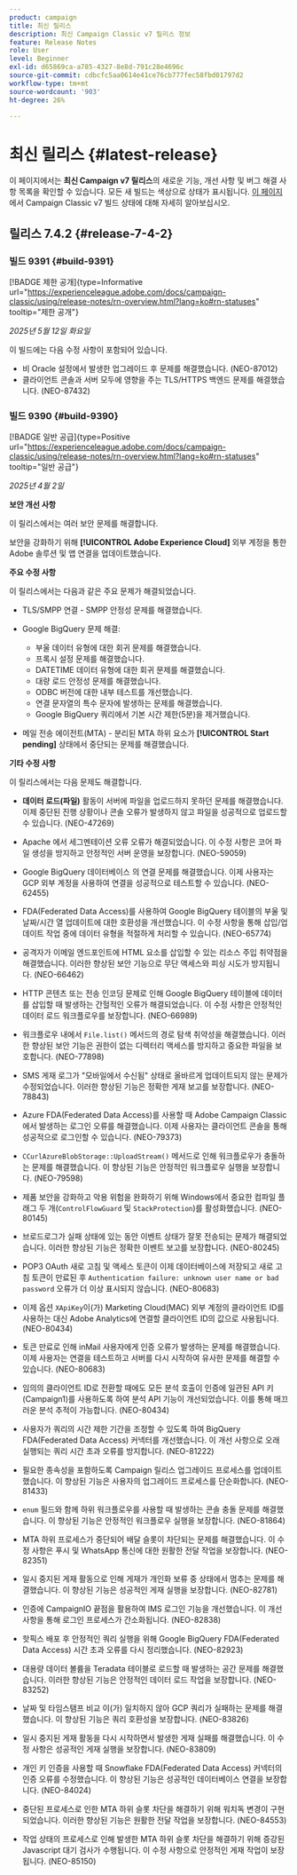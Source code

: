 ```yaml
---
product: campaign
title: 최신 릴리스
description: 최신 Campaign Classic v7 릴리스 정보
feature: Release Notes
role: User
level: Beginner
exl-id: d65869ca-a785-4327-8e8d-791c28e4696c
source-git-commit: cdbcfc5aa0614e41ce76cb777fec58fbd01797d2
workflow-type: tm+mt
source-wordcount: '903'
ht-degree: 26%

---
```


# 최신 릴리스 {#latest-release}

이 페이지에서는 **최신 Campaign v7 릴리스**&#x200B;의 새로운 기능, 개선 사항 및 버그 해결 사항 목록을 확인할 수 있습니다. 모든 새 빌드는 색상으로 상태가 표시됩니다. [이 페이지](rn-overview.md)에서 Campaign Classic v7 빌드 상태에 대해 자세히 알아보십시오.

## 릴리스 7.4.2  {#release-7-4-2}

### 빌드 9391 {#build-9391}

[!BADGE 제한 공개]{type=Informative url="https://experienceleague.adobe.com/docs/campaign-classic/using/release-notes/rn-overview.html?lang=ko#rn-statuses" tooltip="제한 공개"}

_2025년 5월 12일 화요일_

이 빌드에는 다음 수정 사항이 포함되어 있습니다.

* 비 Oracle 설정에서 발생한 업그레이드 후 문제를 해결했습니다. (NEO-87012)
* 클라이언트 콘솔과 서버 모두에 영향을 주는 TLS/HTTPS 백엔드 문제를 해결했습니다. (NEO-87432)

### 빌드 9390 {#build-9390}

[!BADGE 일반 공급]{type=Positive url="https://experienceleague.adobe.com/docs/campaign-classic/using/release-notes/rn-overview.html?lang=ko#rn-statuses" tooltip="일반 공급"}

_2025년 4월 2일_

<!--
### Compatibility updates {#comp-7-4-2}

This release comes with the following compatibility updates:

* JQuery library update: fixes multiple UI issues (reports, web apps)
* PostgreSQL 15 and 16

-->

**보안 개선 사항**

이 릴리스에서는 여러 보안 문제를 해결합니다.

보안을 강화하기 위해 **[!UICONTROL Adobe Experience Cloud]** 외부 계정을 통한 Adobe 솔루션 및 앱 연결을 업데이트했습니다.

**주요 수정 사항**

이 릴리스에서는 다음과 같은 주요 문제가 해결되었습니다.

* TLS/SMPP 연결 - SMPP 안정성 문제를 해결했습니다.

* Google BigQuery 문제 해결:

   * 부울 데이터 유형에 대한 회귀 문제를 해결했습니다.
   * 프록시 설정 문제를 해결했습니다.
   * DATETIME 데이터 유형에 대한 회귀 문제를 해결했습니다.
   * 대량 로드 안정성 문제를 해결했습니다.
   * ODBC 버전에 대한 내부 테스트를 개선했습니다.
   * 연결 문자열의 특수 문자에 발생하는 문제를 해결했습니다.
   * Google BigQuery 쿼리에서 기본 시간 제한(5분)을 제거했습니다.

* 메일 전송 에이전트(MTA) - 분리된 MTA 하위 요소가 **[!UICONTROL Start pending]** 상태에서 중단되는 문제를 해결했습니다.


**기타 수정 사항**

이 릴리스에서는 다음 문제도 해결합니다.

* **데이터 로드(파일)** 활동이 서버에 파일을 업로드하지 못하던 문제를 해결했습니다<!--after an upgrade to version 8.3.8-->. 이제 중단된 진행 상황이나 콘솔 오류가 발생하지 않고 파일을 성공적으로 업로드할 수 있습니다. (NEO-47269)

* Apache <!--following an upgrade to Adobe Campaign Classic 7.2.2 build 9349-->에서 세그멘테이션 오류 오류가 해결되었습니다. 이 수정 사항은 코어 파일 생성을 방지하고 안정적인 서버 운영을 보장합니다. (NEO-59059)

* Google BigQuery 데이터베이스 <!--after upgrading to version 7.3.3 build 9359-->의 연결 문제를 해결했습니다. 이제 사용자는 GCP 외부 계정을 사용하여 연결을 성공적으로 테스트할 수 있습니다. (NEO-62455)

* FDA(Federated Data Access)를 사용하여 Google BigQuery 테이블의 부울 및 날짜/시간 열 업데이트에 대한 호환성을 개선했습니다. 이 수정 사항을 통해 삽입/업데이트 작업 중에 데이터 유형을 적절하게 처리할 수 있습니다. (NEO-65774)

* 공격자가 이메일 엔드포인트에 HTML 요소를 삽입할 수 있는 리소스 주입 취약점을 해결했습니다. 이러한 향상된 보안 기능으로 무단 액세스와 피싱 시도가 방지됩니다. (NEO-66462)

* HTTP 콘텐츠 또는 전송 인코딩 문제로 인해 Google BigQuery 테이블에 데이터를 삽입할 때 발생하는 간헐적인 오류가 해결되었습니다. 이 수정 사항은 안정적인 데이터 로드 워크플로우를 보장합니다. (NEO-66989)

* 워크플로우 내에서 `File.list()` 메서드의 경로 탐색 취약성을 해결했습니다. 이러한 향상된 보안 기능은 권한이 없는 디렉터리 액세스를 방지하고 중요한 파일을 보호합니다. (NEO-77898)

* SMS 게재 로그가 &quot;모바일에서 수신됨&quot; 상태로 올바르게 업데이트되지 않는 문제가 수정되었습니다. 이러한 향상된 기능은 정확한 게재 보고를 보장합니다. (NEO-78843)

* Azure FDA(Federated Data Access)를 사용할 때 Adobe Campaign Classic에서 발생하는 로그인 오류를 해결했습니다. 이제 사용자는 클라이언트 콘솔을 통해 성공적으로 로그인할 수 있습니다. (NEO-79373)

* `CCurlAzureBlobStorage::UploadStream()` 메서드로 인해 워크플로우가 충돌하는 문제를 해결했습니다. 이 향상된 기능은 안정적인 워크플로우 실행을 보장합니다. (NEO-79598)

* 제품 보안을 강화하고 악용 위험을 완화하기 위해 Windows에서 중요한 컴파일 플래그 두 개(`ControlFlowGuard` 및 `StackProtection`)를 활성화했습니다. (NEO-80145)

* 브로드로그가 실패 상태에 있는 동안 이벤트 상태가 잘못 전송되는 문제가 해결되었습니다. 이러한 향상된 기능은 정확한 이벤트 보고를 보장합니다. (NEO-80245)

* POP3 OAuth 새로 고침 및 액세스 토큰이 이제 데이터베이스에 저장되고 새로 고침 토큰이 만료된 후 `Authentication failure: unknown user name or bad password` 오류가 더 이상 표시되지 않습니다. (NEO-80683)

* 이제 옵션 `XApiKey`이(가) Marketing Cloud(MAC) 외부 계정의 클라이언트 ID를 사용하는 대신 Adobe Analytics에 연결할 클라이언트 ID의 값으로 사용됩니다. (NEO-80434)

* 토큰 만료로 인해 inMail 사용자에게 인증 오류가 발생하는 문제를 해결했습니다. 이제 사용자는 연결을 테스트하고 서버를 다시 시작하여 유사한 문제를 해결할 수 있습니다. (NEO-80683)

* 임의의 클라이언트 ID로 전환할 때에도 모든 분석 호출이 인증에 일관된 API 키(Campaign1)를 사용하도록 하여 분석 API 기능이 개선되었습니다. 이를 통해 매끄러운 분석 추적이 가능합니다. (NEO-80434)

* 사용자가 쿼리의 시간 제한 기간을 조정할 수 있도록 하여 BigQuery FDA(Federated Data Access) 커넥터를 개선했습니다. 이 개선 사항으로 오래 실행되는 쿼리 시간 초과 오류를 방지합니다. (NEO-81222)

* 필요한 종속성을 포함하도록 Campaign <!--7.4.1--> 릴리스 업그레이드 프로세스를 업데이트했습니다. 이 향상된 기능은 사용자의 업그레이드 프로세스를 단순화합니다. (NEO-81433)

* `enum` 필드와 함께 하위 워크플로우를 사용할 때 발생하는 콘솔 충돌 문제를 해결했습니다. 이 향상된 기능은 안정적인 워크플로우 실행을 보장합니다. (NEO-81864)

* MTA 하위 프로세스가 중단되어 배달 슬롯이 차단되는 문제를 해결했습니다. 이 수정 사항은 푸시 및 WhatsApp 통신에 대한 원활한 전달 작업을 보장합니다. (NEO-82351)

* 일시 중지된 게재 활동으로 인해 게재가 개인화 보류 중 상태에서 멈추는 문제를 해결했습니다. 이 향상된 기능은 성공적인 게재 실행을 보장합니다. (NEO-82781)

* 인증에 CampaignIO 끝점을 활용하여 IMS 로그인 기능을 개선했습니다. 이 개선 사항을 통해 로그인 프로세스가 간소화됩니다. (NEO-82838)

* 핫픽스 배포 후 안정적인 쿼리 실행을 위해 Google BigQuery FDA(Federated Data Access) 시간 초과 오류를 다시 정리했습니다. (NEO-82923)

* 대용량 데이터 볼륨을 Teradata 테이블로 로드할 때 발생하는 공간 문제를 해결했습니다. 이러한 향상된 기능은 안정적인 데이터 로드 작업을 보장합니다. (NEO-83252)

* 날짜 및 타임스탬프 비교 <!--after upgrading to version 9383-->이(가) 일치하지 않아 GCP 쿼리가 실패하는 문제를 해결했습니다. 이 향상된 기능은 쿼리 호환성을 보장합니다. (NEO-83826)

* 일시 중지된 게재 활동을 다시 시작하면서 발생한 게재 실패를 해결했습니다. 이 수정 사항은 성공적인 게재 실행을 보장합니다. (NEO-83809)

* 개인 키 인증을 사용할 때 Snowflake FDA(Federated Data Access) 커넥터의 인증 오류를 수정했습니다. 이 향상된 기능은 성공적인 데이터베이스 연결을 보장합니다. (NEO-84024)

* 중단된 프로세스로 인한 MTA 하위 슬롯 차단을 해결하기 위해 워치독 변경이 구현되었습니다. 이러한 향상된 기능은 원활한 전달 작업을 보장합니다. (NEO-84553)

* 작업 상태의 프로세스로 인해 발생한 MTA 하위 슬롯 차단을 해결하기 위해 증강된 Javascript 대기 검사가 수행됩니다. 이 수정 사항으로 안정적인 게재 작업이 보장됩니다. (NEO-85150)

